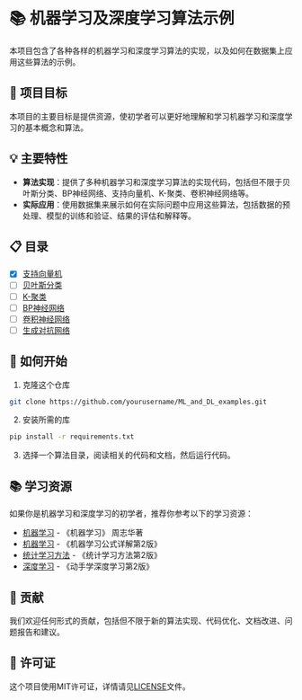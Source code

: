 # 📚 机器学习及深度学习算法示例

本项目包含了各种各样的机器学习和深度学习算法的实现，以及如何在数据集上应用这些算法的示例。

## 🎯 项目目标

本项目的主要目标是提供资源，使初学者可以更好地理解和学习机器学习和深度学习的基本概念和算法。

## 💡 主要特性

- **算法实现**：提供了多种机器学习和深度学习算法的实现代码，包括但不限于贝叶斯分类、BP神经网络、支持向量机、K-聚类、卷积神经网络等。
- **实际应用**：使用数据集来展示如何在实际问题中应用这些算法，包括数据的预处理、模型的训练和验证、结果的评估和解释等。

## 📋 目录
- [x] [支持向量机](./Support_Vector_Machine)
- [ ] [贝叶斯分类](./Linear_Regression)
- [ ] [K-聚类](./Linear_Regression)
- [ ] [BP神经网络](./Linear_Regression)
- [ ] [卷积神经网络](./Linear_Regression)
- [ ] [生成对抗网络](./Generative_Adversarial_Network)
## 🚀 如何开始

1. 克隆这个仓库
```bash
git clone https://github.com/yourusername/ML_and_DL_examples.git
```
2. 安装所需的库
```bash
pip install -r requirements.txt
```
3. 选择一个算法目录，阅读相关的代码和文档，然后运行代码。

## 📚 学习资源

如果你是机器学习和深度学习的初学者，推荐你参考以下的学习资源：

- [机器学习](https://item.jd.com/12762673.html) - 《机器学习》 周志华著
- [机器学习](https://item.jd.com/13989990.html) - 《机器学习公式详解第2版》
- [统计学习方法](https://item.jd.com/10024555670766.html#product-detail) - 《统计学习方法第2版》
- [深度学习](http://zh-v2.d2l.ai/) - 《动手学深度学习第2版》

## 👥 贡献

我们欢迎任何形式的贡献，包括但不限于新的算法实现、代码优化、文档改进、问题报告和建议。

## 📄 许可证

这个项目使用MIT许可证，详情请见[LICENSE](./LICENSE)文件。
